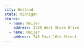 ```yaml
---
city: Holland
state: michigan
stores:
  - name: Meijer
    address: 3320 West Shore Drive
  - name: Meijer
    address: 746 East 16th Street
---
```

